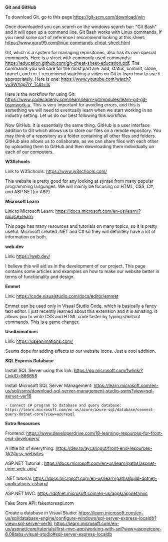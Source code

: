 **Git and GitHub**

To download Git, go to this page https://git-scm.com/download/win

Once downloaded you can search on the windows search bar: "Git Bash" and it will open up a command line. Git Bash works with Linux commands, if you need some sort of reference I recommend looking at this sheet: https://www.guru99.com/linux-commands-cheat-sheet.html

Git, which is a system for managing repositories, also has its own special commands. Here is a sheet with commonly used commands: https://education.github.com/git-cheat-sheet-education.pdf. The commands you will care for the most part are: add, status, commit, clone, branch, and rm. I recommend watching a video on Git to learn how to use it appropriately. Here is one: https://www.youtube.com/watch?v=SWYqp7iY_Tc&t=1s

Here is the workflow for using Git: https://www.codecademy.com/learn/learn-git/modules/learn-git-git-teamwork-u. This is very important for avoiding errors, and this is something we will need to eventually learn when we start working in an industry setting. Let us do our best following this workflow. 

Now GitHub. It is essentially the same thing. GitHub is a user interface addition to Git which allows us to store our files on a remote repository. You may think of a repository as a folder containing all other files and folders. GitHub also allows us to collaborate, as we can share files with each other by uploading them to GitHub and then downloading them individually on each of our computers. 

**W3Schools**

Link to W3Schools: https://www.w3schools.com/

This website is pretty good for any looking at syntax from many popular programming languages. We will mainly be focusing on HTML, CSS, C#, and ASP.NET(or ASP)

**Microsoft Learn**

Link to Microsoft Learn: https://docs.microsoft.com/en-us/learn/?source=learn

This page has many resources and tutorials on many topics, so it is pretty useful. Microsoft created .NET and C# so they will definitely have a lot of information on both. 

**web.dev**

Link: https://web.dev/

I believe this will aid us in the development of our project. This page contains some articles and examples on how to make our website better in terms of functionality and design. 

**Emmet**

Link: https://code.visualstudio.com/docs/editor/emmet

Emmet can be used only in Visual Studio Code, which is basically a fancy text editor. I just recently learned about this extension and it is amazing. It allows you to write CSS and HTML code faster by typing shortcut commands. This is a game changer. 

**UseAnimations**

Link: https://useanimations.com/

Seems dope for adding effects to our website icons. Just a cool addition. 

**SQL Express Database**

Install SQL Server using this link: https://go.microsoft.com/fwlink/?LinkID=866658

Install Microsoft SQL Server Management: https://learn.microsoft.com/en-us/sql/ssms/download-sql-server-management-studio-ssms?view=sql-server-ver16

    - Connect c# program to database and query database: https://learn.microsoft.com/en-us/azure/azure-sql/database/connect-query-dotnet-core?view=azuresql

**Extra Resources**

Frontend: https://www.developerdrive.com/18-learning-resources-for-front-end-developers/

A little bit of everything: https://dev.to/aycanogut/front-end-resources-1jk2#css-websites

ASP.NET Tutorial : https://docs.microsoft.com/en-us/learn/paths/aspnet-core-web-app/

.NET tutorial: https://docs.microsoft.com/en-us/learn/paths/build-dotnet-applications-csharp/

ASP.NET MVC: https://dotnet.microsoft.com/en-us/apps/aspnet/mvc

Fake Store API: fakestoreapi.com

Create a database in Visual Studio: https://learn.microsoft.com/en-us/sql/database-engine/configure-windows/sql-server-express-localdb?view=sql-server-ver16,
https://learn.microsoft.com/en-us/aspnet/core/tutorials/first-mvc-app/working-with-sql?view=aspnetcore-6.0&tabs=visual-studio#sql-server-express-localdb

